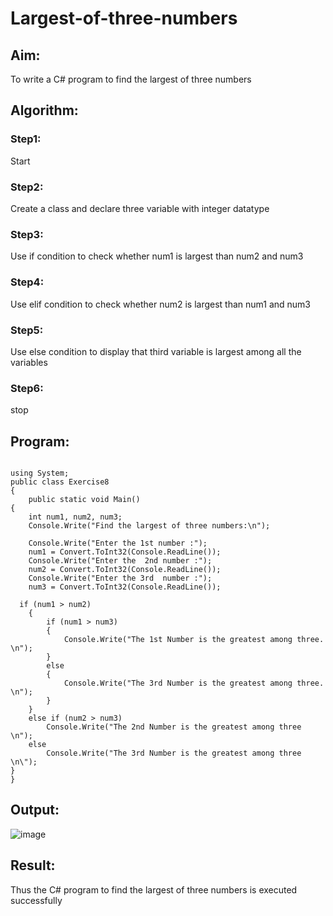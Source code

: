 # Largest-of-three-numbers
## Aim:
To write a C# program to find the largest of three numbers

## Algorithm:
### Step1: 
Start
### Step2:
Create a class and declare three variable with integer datatype
### Step3:
Use if condition to check whether num1 is largest than num2 and num3
### Step4:
Use elif condition to check whether num2 is largest than num1 and num3
### Step5:
Use else condition to display that third variable is largest among all the variables
### Step6:
stop

## Program:
``` python3

using System;  
public class Exercise8  
{  
    public static void Main()
{
    int num1, num2, num3;
    Console.Write("Find the largest of three numbers:\n");

    Console.Write("Enter the 1st number :");
    num1 = Convert.ToInt32(Console.ReadLine());
    Console.Write("Enter the  2nd number :");
    num2 = Convert.ToInt32(Console.ReadLine());
    Console.Write("Enter the 3rd  number :");
    num3 = Convert.ToInt32(Console.ReadLine());
 
  if (num1 > num2)
    {
        if (num1 > num3)
        {
            Console.Write("The 1st Number is the greatest among three. \n");
        }
        else
        {
            Console.Write("The 3rd Number is the greatest among three. \n");
        }
    }
    else if (num2 > num3)
        Console.Write("The 2nd Number is the greatest among three \n");
    else
        Console.Write("The 3rd Number is the greatest among three \n\");
}
}
```

## Output:

![image](https://user-images.githubusercontent.com/81132849/163680656-7833a97b-bccb-48f4-98b4-759243089b5a.png)


## Result:
Thus the C# program to find the largest of three numbers is executed successfully
